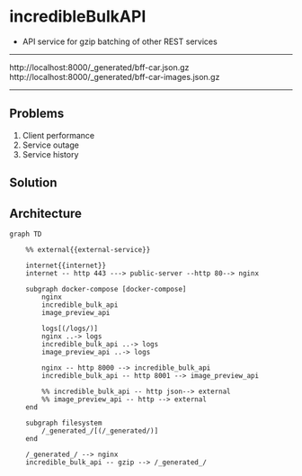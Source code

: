 # incredibleBulkAPI

* API service for gzip batching of other REST services

---

http://localhost:8000/_generated/bff-car.json.gz
http://localhost:8000/_generated/bff-car-images.json.gz

---

Problems
--------

1. Client performance
2. Service outage
3. Service history

Solution
--------

Architecture
------------

```mermaid
graph TD

    %% external{{external-service}}

    internet{{internet}}
    internet -- http 443 ---> public-server --http 80--> nginx

    subgraph docker-compose [docker-compose]
        nginx
        incredible_bulk_api
        image_preview_api

        logs[(/logs/)]
        nginx ..-> logs
        incredible_bulk_api ..-> logs
        image_preview_api ..-> logs

        nginx -- http 8000 --> incredible_bulk_api
        incredible_bulk_api -- http 8001 --> image_preview_api

        %% incredible_bulk_api -- http json--> external
        %% image_preview_api -- http --> external
    end

    subgraph filesystem
        /_generated_/[(/_generated/)]
    end

    /_generated_/ --> nginx
    incredible_bulk_api -- gzip --> /_generated_/
```
